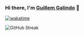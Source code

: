 ### Hi there, I'm <a href="https://galind.dev" target="_blank">Guillem Galindo</a> 👋

[![wakatime](https://wakatime.com/badge/user/6c5c156d-3c25-4693-8981-e173deaa7009.svg)](https://wakatime.com/@6c5c156d-3c25-4693-8981-e173deaa7009)

![GitHub Streak](https://streak-stats.demolab.com/?user=galind&theme=dark&hide_border=true)
